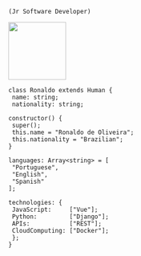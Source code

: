     (Jr Software Developer)

   <img src="https://th.bing.com/th/id/R.b003ae30de0e64df0a4c26704c530c27?rik=fyBCA2Ksgh%2bxTA&riu=http%3a%2f%2fwx4.sinaimg.cn%2fmw690%2f007ZtD8wly1g880t4337kg309q07ggv5.gif&ehk=Dq%2fJ5%2fMD%2bjh9zshaXjnPyW%2fzLNnEnP77spOjNokhaXc%3d&risl=&pid=ImgRaw&r=0" width="115" height="115" />


    class Ronaldo extends Human {
     name: string;
     nationality: string;
  
    constructor() {
     super();
     this.name = "Ronaldo de Oliveira";
     this.nationality = "Brazilian";
    }
  
    languages: Array<string> = [
     "Portuguese",
     "English",
     "Spanish"
    ];
  
    technologies: {
     JavaScript:     ["Vue"];
     Python:         ["Django"];
     APIs:           ["REST"];
     CloudComputing: ["Docker"];
     };
    }
